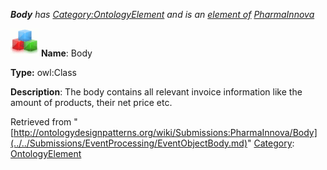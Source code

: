 ___Body__ has [Category:OntologyElement](../../Category/OntologyElement.md "Category:OntologyElement") and is an [element of](../../Property/ElementOf.md "Property:ElementOf") [PharmaInnova](../../Submissions/PharmaInnova.md "Submissions:PharmaInnova")_


  




[![Class](../../images/thumb/2/27/Class.gif/45px-Class.gif)](../../Image/Class.gif.md "Class")
__Name__: Body 


__Type:__ owl:Class 


__Description__: The body contains all relevant invoice information like the amount of products, their net price etc. 





Retrieved from "[http://ontologydesignpatterns.org/wiki/Submissions:PharmaInnova/Body](../../Submissions/EventProcessing/EventObjectBody.md)"
 [Category](http://ontologydesignpatterns.org/wiki/Special:Categories "Special:Categories"): [OntologyElement](../../Category/OntologyElement.md "Category:OntologyElement")